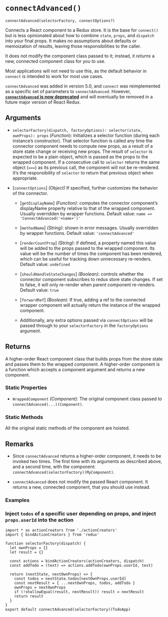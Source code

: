 

# `connectAdvanced()`

    connectAdvanced(selectorFactory, connectOptions?)

Connects a React component to a Redux store. It is the base for `connect()` but is less opinionated about how to combine `state`, `props`, and `dispatch` into your final props. It makes no assumptions about defaults or memoization of results, leaving those responsibilities to the caller.

It does not modify the component class passed to it; instead, it _returns_ a new, connected component class for you to use.

Most applications will not need to use this, as the default behavior in `connect` is intended to work for most use cases.

`connectAdvanced` was added in version 5.0, and `connect` was reimplemented as a specific set of parameters to `connectAdvanced`. However, [**`connectAdvanced` is now deprecated**](https://github.com/reduxjs/react-redux/issues/1236) and will eventually be removed in a future major version of React Redux.

## Arguments

- `selectorFactory(dispatch, factoryOptions): selector(state, ownProps): props` (_Function_): Initializes a selector function (during each instance’s constructor). That selector function is called any time the connector component needs to compute new props, as a result of a store state change or receiving new props. The result of `selector` is expected to be a plain object, which is passed as the props to the wrapped component. If a consecutive call to `selector` returns the same object (`===`) as its previous call, the component will not be re-rendered. It’s the responsibility of `selector` to return that previous object when appropriate.

- \[`connectOptions`\] _(Object)_ If specified, further customizes the behavior of the connector.

  - \[`getDisplayName`\] _(Function)_: computes the connector component’s displayName property relative to that of the wrapped component. Usually overridden by wrapper functions. Default value: `name => 'ConnectAdvanced('+name+')'`

  - \[`methodName`\] _(String)_: shown in error messages. Usually overridden by wrapper functions. Default value: `'connectAdvanced'`

  - \[`renderCountProp`\] _(String)_: if defined, a property named this value will be added to the props passed to the wrapped component. Its value will be the number of times the component has been rendered, which can be useful for tracking down unnecessary re-renders. Default value: `undefined`

  - \[`shouldHandleStateChanges`\] _(Boolean)_: controls whether the connector component subscribes to redux store state changes. If set to false, it will only re-render when parent component re-renders. Default value: `true`

  - \[`forwardRef`\] _(Boolean)_: If true, adding a ref to the connected wrapper component will actually return the instance of the wrapped component.

  - Additionally, any extra options passed via `connectOptions` will be passed through to your `selectorFactory` in the `factoryOptions` argument.

<span id="connectAdvanced-returns"></span>

## Returns

A higher-order React component class that builds props from the store state and passes them to the wrapped component. A higher-order component is a function which accepts a component argument and returns a new component.

### Static Properties

- `WrappedComponent` _(Component)_: The original component class passed to `connectAdvanced(...)(Component)`.

### Static Methods

All the original static methods of the component are hoisted.

## Remarks

- Since `connectAdvanced` returns a higher-order component, it needs to be invoked two times. The first time with its arguments as described above, and a second time, with the component: `connectAdvanced(selectorFactory)(MyComponent)`.

- `connectAdvanced` does not modify the passed React component. It returns a new, connected component, that you should use instead.

<span id="connectAdvanced-examples"></span>

### Examples

### Inject `todos` of a specific user depending on props, and inject `props.userId` into the action

    import * as actionCreators from './actionCreators'
    import { bindActionCreators } from 'redux'

    function selectorFactory(dispatch) {
      let ownProps = {}
      let result = {}

      const actions = bindActionCreators(actionCreators, dispatch)
      const addTodo = (text) => actions.addTodo(ownProps.userId, text)

      return (nextState, nextOwnProps) => {
        const todos = nextState.todos[nextOwnProps.userId]
        const nextResult = { ...nextOwnProps, todos, addTodo }
        ownProps = nextOwnProps
        if (!shallowEqual(result, nextResult)) result = nextResult
        return result
      }
    }
    export default connectAdvanced(selectorFactory)(TodoApp)
